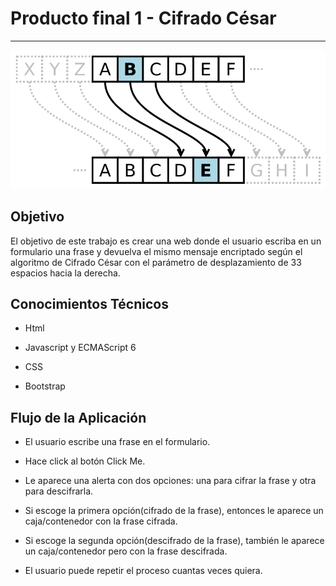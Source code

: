 # **Producto final 1 - Cifrado César**

-----------------------------------------

![Cifrado César](assets/images/caesar.png)

## **Objetivo**

El objetivo de este trabajo es crear una web donde el usuario escriba en un formulario una frase y devuelva el mismo mensaje encriptado según el algoritmo de Cifrado César con el parámetro de desplazamiento de 33 espacios hacia la derecha.

## **Conocimientos Técnicos**

* Html

* Javascript y ECMAScript 6

* CSS

* Bootstrap

## **Flujo de la Aplicación**

* El usuario escribe una frase en el formulario.

* Hace click al botón Click Me.

* Le aparece una alerta con dos opciones: una para cifrar la frase y otra para descifrarla.

* Si escoge la primera opción(cifrado de la frase), entonces le aparece un caja/contenedor con la frase cifrada.

* Si escoge la segunda opción(descifrado de la frase), también le aparece un caja/contenedor pero con la frase descifrada.

* El usuario puede repetir el proceso cuantas veces quiera.

